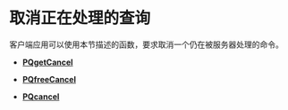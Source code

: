 # 取消正在处理的查询<a name="ZH-CN_TOPIC_0242380587"></a>

客户端应用可以使用本节描述的函数，要求取消一个仍在被服务器处理的命令。

-   **[PQgetCancel](PQgetCancel.md)**  

-   **[PQfreeCancel](PQfreeCancel.md)**  

-   **[PQcancel](PQcancel.md)**  


